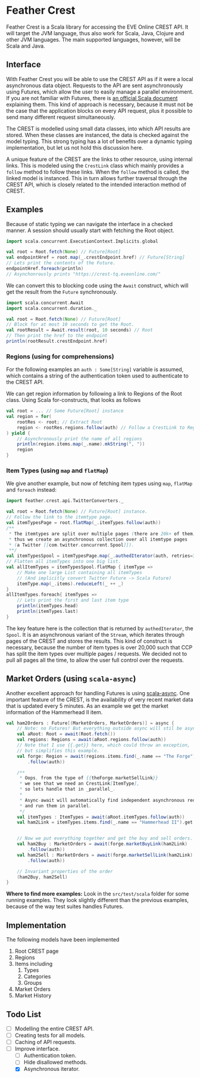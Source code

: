 Feather Crest
=============
Feather Crest is a Scala library for accessing the EVE Online CREST API.
It will target the JVM language, thus also work for Scala, Java, Clojure and other JVM languages.
The main supported languages, however, will be Scala and Java.

## Interface
With Feather Crest you will be able to use the CREST API as if it were a local asynchronous data object.
Requests to the API are sent asynchronously using Futures,
which allow the user to easily manage a parallel environment.
If you are not familiar with Futures, there is [an official Scala document](http://docs.scala-lang.org/overviews/core/futures.html) explaining them.
This kind of approach is necessary,
because it must not be the case that the application blocks on every API request,
plus it possible to send many different request simultaneously.

The CREST is modelled using small data classes, into which API results are stored.
When these classes are instanced, the data is checked against the model typing.
This strong typing has a lot of benefits over a dynamic typing implementation,
but let us not hold this discussion here.

A unique feature of the CREST are the links to other resource, using internal links.
This is modeled using the `CrestLink` class which mainly provides a `follow` method to follow these links.
When the `follow` method is called, the linked model is instanced.
This in turn allows further traversal through the CREST API,
which is closely related to the intended interaction method of CREST.

## Examples
Because of static typing we can navigate the interface in a checked manner.
A session should usually start with fetching the Root object.
```scala
import scala.concurrent.ExecutionContext.Implicits.global

val root = Root.fetch(None) // Future[Root]
val endpointHref = root.map(_.crestEndpoint.href) // Future[String]
// Lets print the contents of the Future.
endpointHref.foreach(println)
// Asynchonrously prints "https://crest-tq.eveonline.com/"
```

We can convert this to blocking code using the `Await` construct,
which will get the result from the `Future` synchronously.
```scala
import scala.concurrent.Await
import scala.concurrent.duration._

val root = Root.fetch(None) // Future[Root]
// Block for at most 10 seconds to get the Root.
val rootResult = Await.result(root, 10 seconds) // Root
// Then print the href to the endpoint
println(rootResult.crestEndpoint.href)
```

### Regions (using for comprehensions)
For the following examples an `auth : Some[String]` variable is assumed,
which contains a string of the authentication token used to authenticate to the CREST API.

We can get region information by following a link to Regions of the Root class.
Using Scala for-constructs, that looks as follows
```scala
val root = ... // Some Future[Root] instance
val region = for(
	rootRes <- root; // Extract Root
	region <- rootRes.regions.follow(auth) // Follow a CrestLink to Regions
) yield {
	// Asynchronously print the name of all regions
	println(region.items.map(_.name).mkString(", "))
	region
}
```

### Item Types (using `map` and `flatMap`)
We give another example, but now of fetching item types using `map`, `flatMap` and `foreach` instead:
```scala
import feather.crest.api.TwitterConverters._

val root = Root.fetch(None) // Future[Root] instance.
// Follow the link to the itemtype page.
val itemTypesPage = root.flatMap(_.itemTypes.follow(auth))
/**
 * The itemtypes are split over multiple pages (there are 20k+ of them),
 * thus we create an asynchronous collection over all itemtype pages
 * (a Twitter [[com.twitter.concurrent.Spool]]).
 **/
val itemTypesSpool = itemTypesPage.map(_.authedIterator(auth, retries=3))
// Flatten all itemTypes into one big list.
val allItemTypes = itemTypesSpool.flatMap { itemType =>
	// Make one large List containing all itemTypes
	// (And implicitly convert Twitter Future -> Scala Future)
	itemType.map(_.items).reduceLeft(_ ++ _)
}
allItemTypes.foreach{ itemTypes =>
	// Lets print the first and last item type
	println(itemTypes.head)
	println(itemTypes.last)
}
```
The key feature here is the collection that is returned by `authedIterator`, the `Spool`.
It is an asynchronous variant of the `Stream`, which iterates through pages of the CREST and stores the results.
This kind of construct is necessary, because the number of item types is over 20,000
such that CCP has split the item types over multiple pages / requests.
We decided not to pull all pages all the time, to allow the user full control over the requests.

## Market Orders (using `scala-async`)
Another excellent approach for handling Futures is using [scala-async](https://github.com/scala/async).
One important feature of the CREST, is the availability of very recent market data
that is updated every 5 minutes.
As an example we get the market information of the Hammerhead II item.
```scala
val ham2Orders : Future[(MarketOrders, MarketOrders)] = async {
	// Note: no Futures! But everything outside async will stil be asynchronous.
	val aRoot: Root = await(Root.fetch())
	val regions: Regions = await(aRoot.regions.follow(auth))
	// Note that I use {{.get}} here, which could throw an exception,
	// but simplifies this example.
	val forge: Region = await(regions.items.find(_.name == "The Forge").get
		.follow(auth))

	/**
	 * Oops, from the type of {{theForge.marketSellLink}}
	 * we see that we need an CrestLink[ItemType],
	 * so lets handle that in _parallel_.
	 *
	 * Async-await will automatically find independent asynchronous requests,
	 * and run them in parallel.
	 */
	val itemTypes : ItemTypes = await(aRoot.itemTypes.follow(auth))
	val ham2Link = itemTypes.items.find(_.name == "Hammerhead II").get


	// Now we put everything together and get the buy and sell orders.
	val ham2Buy : MarketOrders = await(forge.marketBuyLink(ham2Link)
		.follow(auth))
	val ham2Sell : MarketOrders = await(forge.marketSellLink(ham2Link)
		.follow(auth))

	// Invariant properties of the order
	(ham2Buy, ham2Sell)
}
```

**Where to find more examples:** Look in the `src/test/scala` folder for some running examples.
They look slightly different than the previous examples, because of the way test suites handles Futures.

## Implementation
The following models have been implemented

1. Root CREST page
1. Regions
1. Items including
	1. Types
	1. Categories
	1. Groups
1. Market Orders
1. Market History

## Todo List 
- [ ] Modelling the entire CREST API.
- [ ] Creating tests for all models.
- [ ] Caching of API requests.
- [ ] Improve interface.
	- [ ] Authentication token.
	- [ ] Hide disallowed methods.
	- [x] Asynchronous iterator.
